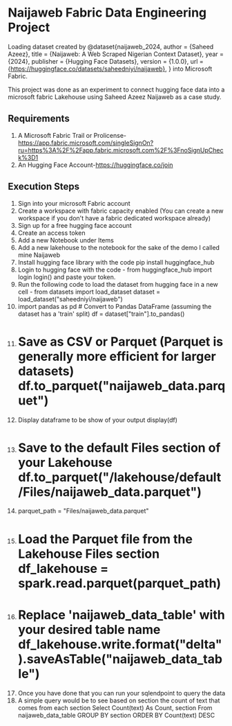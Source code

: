 # Naijaweb Fabric Data Engineering Project
Loading dataset created by
 @dataset{naijaweb_2024,
  author    = {Saheed Azeez},
  title     = {Naijaweb: A Web Scraped Nigerian Context Dataset},
  year      = {2024},
  publisher = {Hugging Face Datasets},
  version   = {1.0.0},
  url       = {https://huggingface.co/datasets/saheedniyi/naijaweb},
} into Microsoft Fabric.

This project was done as an experiment to connect hugging face data into a microsoft fabric Lakehouse using Saheed Azeez Naijaweb as a case study.
## Requirements
1. A Microsoft Fabric Trail or Prolicense-https://app.fabric.microsoft.com/singleSignOn?ru=https%3A%2F%2Fapp.fabric.microsoft.com%2F%3FnoSignUpCheck%3D1
2. An Hugging Face Account-https://huggingface.co/join

## Execution Steps
1. Sign into your microsoft Fabric account
2. Create a workspace with fabric capacity enabled (You can create a new workspace if you don't have a fabric dedicated workspace already)
3. Sign up for a free hugging face account
4. Create an access token
5. Add a new Notebook under Items
6. Add a new lakehouse to the notebook for the sake of the demo I called mine Naijaweb
7. Install hugging face library with the code pip install huggingface_hub
8. Login to hugging face with the code - from huggingface_hub import login login() and paste your token.
9. Run the following code to load the dataset from hugging face in a new cell - from datasets import load_dataset dataset = load_dataset("saheedniyi/naijaweb")
10. import pandas as pd # Convert to Pandas DataFrame (assuming the dataset has a 'train' split) df = dataset["train"].to_pandas()
11. # Save as CSV or Parquet (Parquet is generally more efficient for larger datasets) df.to_parquet("naijaweb_data.parquet")
12. Display dataframe to be show of your output display(df)
13. # Save to the default Files section of your Lakehouse df.to_parquet("/lakehouse/default/Files/naijaweb_data.parquet")
14. parquet_path = "Files/naijaweb_data.parquet"
15. # Load the Parquet file from the Lakehouse Files section df_lakehouse = spark.read.parquet(parquet_path)
16. # Replace 'naijaweb_data_table' with your desired table name df_lakehouse.write.format("delta").saveAsTable("naijaweb_data_table")
17. Once you have done that you can run your sqlendpoint to query the data
18. A simple query would be to see based on section the count of text that comes from each section Select Count(text) As Count, section
From naijaweb_data_table
GROUP BY section
ORDER BY Count(text) DESC 
